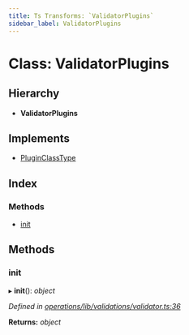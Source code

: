 ```yaml
---
title: Ts Transforms: `ValidatorPlugins`
sidebar_label: ValidatorPlugins
---
```


# Class: ValidatorPlugins

## Hierarchy

* **ValidatorPlugins**

## Implements

* [PluginClassType](../interfaces/pluginclasstype.md)

## Index

### Methods

* [init](validatorplugins.md#init)

## Methods

###  init

▸ **init**(): *object*

*Defined in [operations/lib/validations/validator.ts:36](https://github.com/terascope/teraslice/blob/0ae31df4/packages/ts-transforms/src/operations/lib/validations/validator.ts#L36)*

**Returns:** *object*

